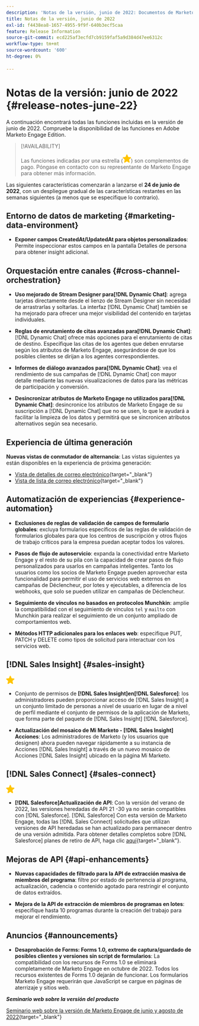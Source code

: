 ```yaml
---
description: 'Notas de la versión, junio de 2022: Documentos de Marketo: documentación del producto'
title: Notas de la versión, junio de 2022
exl-id: f4438ea8-1657-4955-9f9f-640b3ecf5caa
feature: Release Information
source-git-commit: ecd225af3ecfd7cb9159faf5a9d384d47ee6312c
workflow-type: tm+mt
source-wordcount: '600'
ht-degree: 0%

---
```


# Notas de la versión: junio de 2022 {#release-notes-june-22}

A continuación encontrará todas las funciones incluidas en la versión de junio de 2022. Compruebe la disponibilidad de las funciones en Adobe Marketo Engage Edition.

>[!AVAILABILITY]
>
>Las funciones indicadas por una estrella (![star](assets/yellow-star.png)) son complementos de pago. Póngase en contacto con su representante de Marketo Engage para obtener más información.

Las siguientes características comenzarán a lanzarse el **24 de junio de 2022**, con un despliegue gradual de las características restantes en las semanas siguientes (a menos que se especifique lo contrario).

## Entorno de datos de marketing {#marketing-data-environment}

* **Exponer campos CreatedAt/UpdatedAt para objetos personalizados**: Permite inspeccionar estos campos en la pantalla Detalles de persona para obtener insight adicional.

## Orquestación entre canales {#cross-channel-orchestration}

* **Uso mejorado de Stream Designer para[!DNL Dynamic Chat]**: agrega tarjetas directamente desde el lienzo de Stream Designer sin necesidad de arrastrarlas y soltarlas. La interfaz [!DNL Dynamic Chat] también se ha mejorado para ofrecer una mejor visibilidad del contenido en tarjetas individuales.

* **Reglas de enrutamiento de citas avanzadas para[!DNL Dynamic Chat]**: [!DNL Dynamic Chat] ofrece más opciones para el enrutamiento de citas de destino. Especifique las citas de los agentes que deben enrutarse según los atributos de Marketo Engage, asegurándose de que los posibles clientes se dirijan a los agentes correspondientes.

* **Informes de diálogo avanzados para[!DNL Dynamic Chat]**: vea el rendimiento de sus campañas de [!DNL Dynamic Chat] con mayor detalle mediante las nuevas visualizaciones de datos para las métricas de participación y conversión.

* **Desincronizar atributos de Marketo Engage no utilizados para[!DNL Dynamic Chat]**: desincronice los atributos de Marketo Engage de su suscripción a [!DNL Dynamic Chat] que no se usen, lo que le ayudará a facilitar la limpieza de los datos y permitirá que se sincronicen atributos alternativos según sea necesario.

## Experiencia de última generación

**Nuevas vistas de conmutador de alternancia**: Las vistas siguientes ya están disponibles en la experiencia de próxima generación:

* [Vista de detalles de correo electrónico](/help/marketo/product-docs/marketo-engage-modern-ux/toggle-switch.md#email-details-view){target="_blank"}
* [Vista de lista de correo electrónico](/help/marketo/product-docs/marketo-engage-modern-ux/toggle-switch.md#email-list-view){target="_blank"}

## Automatización de experiencias {#experience-automation}

* **Exclusiones de reglas de validación de campos de formulario globales**: excluya formularios específicos de las reglas de validación de formularios globales para que los centros de suscripción y otros flujos de trabajo críticos para la empresa puedan aceptar todos los valores.

* **Pasos de flujo de autoservicio**: expanda la conectividad entre Marketo Engage y el resto de su pila con la capacidad de crear pasos de flujo personalizados para usarlos en campañas inteligentes. Tanto los usuarios como los socios de Marketo Engage pueden aprovechar esta funcionalidad para permitir el uso de servicios web externos en campañas de Déclencheur, por lotes y ejecutables, a diferencia de los webhooks, que solo se pueden utilizar en campañas de Déclencheur.

* **Seguimiento de vínculos no basados en protocolos Munchkin**: amplíe la compatibilidad con el seguimiento de vínculos `tel` y `mailto` con Munchkin para realizar el seguimiento de un conjunto ampliado de comportamientos web.

* **Métodos HTTP adicionales para los enlaces web**: especifique PUT, PATCH y DELETE como tipos de solicitud para interactuar con los servicios web.

## [!DNL Sales Insight] {#sales-insight}

![(estrella)](assets/yellow-star.png)

* Conjunto de permisos de **[!DNL Sales Insight]en[!DNL Salesforce]**: los administradores pueden proporcionar acceso de [!DNL Sales Insight] a un conjunto limitado de personas a nivel de usuario en lugar de a nivel de perfil mediante el conjunto de permisos de la aplicación de Marketo, que forma parte del paquete de [!DNL Sales Insight] [!DNL Salesforce].

* **Actualización del mosaico de Mi Marketo - [!DNL Sales Insight] Acciones**: Los administradores de Marketo (y los usuarios que designen) ahora pueden navegar rápidamente a su instancia de Acciones [!DNL Sales Insight] a través de un nuevo mosaico de Acciones [!DNL Sales Insight] ubicado en la página Mi Marketo.

## [!DNL Sales Connect] {#sales-connect}

![(estrella)](assets/yellow-star.png)

* **[!DNL Salesforce]Actualización de API**: Con la versión del verano de 2022, las versiones heredadas de API 21 -30 ya no serán compatibles con [!DNL Salesforce]. [!DNL Salesforce] Con esta versión de Marketo Engage, todas las [!DNL Sales Connect] solicitudes que utilizan versiones de API heredadas se han actualizado para permanecer dentro de una versión admitida. Para obtener detalles completos sobre [!DNL Salesforce] planes de retiro de API, haga clic [aquí](https://help.salesforce.com/s/articleView?language=en_US&type=1&id=000354473){target="_blank"}.

## Mejoras de API {#api-enhancements}

* **Nuevas capacidades de filtrado para la API de extracción masiva de miembros del programa**: filtre por estado de pertenencia al programa, actualización, cadencia o contenido agotado para restringir el conjunto de datos extraídos.

* **Mejora de la API de extracción de miembros de programas en lotes**: especifique hasta 10 programas durante la creación del trabajo para mejorar el rendimiento.

## Anuncios {#announcements}

* **Desaprobación de Forms: Forms 1.0, extremo de captura/guardado de posibles clientes y versiones sin script de formularios**: La compatibilidad con los recursos de Forms 1.0 se eliminará completamente de Marketo Engage en octubre de 2022. Todos los recursos existentes de Forms 1.0 dejarán de funcionar. Los formularios Marketo Engage requerirán que JavaScript se cargue en páginas de aterrizaje y sitios web.

**_Seminario web sobre la versión del producto_**

[Seminario web sobre la versión de Marketo Engage de junio y agosto de 2022](https://engage.marketo.com/2022_June_August_Release_Webinar_OnDemandPage.html){target="_blank"}
